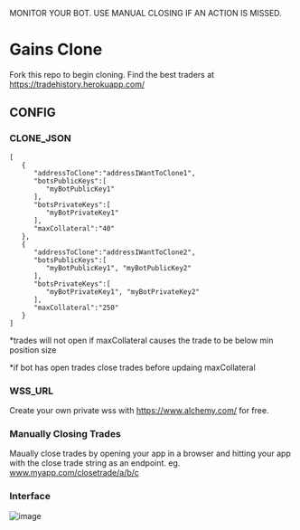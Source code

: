 MONITOR YOUR BOT. USE MANUAL CLOSING IF AN ACTION IS MISSED.

# Gains Clone
Fork this repo to begin cloning.
Find the best traders at https://tradehistory.herokuapp.com/

## CONFIG

### CLONE_JSON
```
[
   {
      "addressToClone":"addressIWantToClone1",
      "botsPublicKeys":[
         "myBotPublicKey1"
      ],
      "botsPrivateKeys":[
         "myBotPrivateKey1"
      ],
      "maxCollateral":"40"
   },
   {
      "addressToClone":"addressIWantToClone2",
      "botsPublicKeys":[
         "myBotPublicKey1", "myBotPublicKey2"
      ],
      "botsPrivateKeys":[
         "myBotPrivateKey1", "myBotPrivateKey2"
      ],
      "maxCollateral":"250"
   }
]
```
*trades will not open if maxCollateral causes the trade to be below min position size

*if bot has open trades close trades before updaing maxCollateral

### WSS_URL
Create your own private wss with https://www.alchemy.com/ for free.

### Manually Closing Trades
Maually close trades by opening your app in a browser and hitting your app with the close trade string as an endpoint. eg. www.myapp.com/closetrade/a/b/c

### Interface
![image](https://user-images.githubusercontent.com/3924075/160455689-0da1c0c1-7583-491c-afce-22a23cd9f5bc.png)
